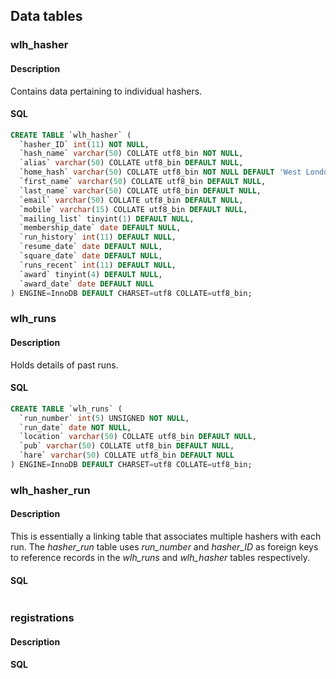 


## Data tables

### wlh_hasher
#### Description
Contains data pertaining to individual hashers.
#### SQL
```SQL
CREATE TABLE `wlh_hasher` (
  `hasher_ID` int(11) NOT NULL,
  `hash_name` varchar(50) COLLATE utf8_bin NOT NULL,
  `alias` varchar(50) COLLATE utf8_bin DEFAULT NULL,
  `home_hash` varchar(50) COLLATE utf8_bin NOT NULL DEFAULT 'West London',
  `first_name` varchar(50) COLLATE utf8_bin DEFAULT NULL,
  `last_name` varchar(50) COLLATE utf8_bin DEFAULT NULL,
  `email` varchar(50) COLLATE utf8_bin DEFAULT NULL,
  `mobile` varchar(15) COLLATE utf8_bin DEFAULT NULL,
  `mailing_list` tinyint(1) DEFAULT NULL,
  `membership_date` date DEFAULT NULL,
  `run_history` int(11) DEFAULT NULL,
  `resume_date` date DEFAULT NULL,
  `square_date` date DEFAULT NULL,
  `runs_recent` int(11) DEFAULT NULL,
  `award` tinyint(4) DEFAULT NULL,
  `award_date` date DEFAULT NULL
) ENGINE=InnoDB DEFAULT CHARSET=utf8 COLLATE=utf8_bin;
```

### wlh_runs
#### Description
Holds details of past runs.

#### SQL
```SQL
CREATE TABLE `wlh_runs` (
  `run_number` int(5) UNSIGNED NOT NULL,
  `run_date` date NOT NULL,
  `location` varchar(50) COLLATE utf8_bin DEFAULT NULL,
  `pub` varchar(50) COLLATE utf8_bin DEFAULT NULL,
  `hare` varchar(50) COLLATE utf8_bin DEFAULT NULL
) ENGINE=InnoDB DEFAULT CHARSET=utf8 COLLATE=utf8_bin;
```
### wlh_hasher_run
#### Description
This is essentially a linking table that associates multiple hashers with each run.  The *hasher_run* table uses *run_number* and *hasher_ID* as foreign keys to reference records in the *wlh_runs* and *wlh_hasher* tables respectively.

#### SQL
```SQL

```
### registrations

#### Description

#### SQL
<!--stackedit_data:
eyJoaXN0b3J5IjpbLTE0ODQ0MTM0MTAsNzY5MDA2OTk1LDE4MT
k0NDYzNjVdfQ==
-->